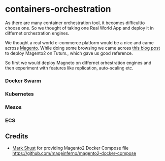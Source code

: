 # containers-orchestration
As there are many container orchestration tool, it becomes difficultto choose one. So we thought of taking one Real World App and deploy it in differnet orchestration engines. 



We thought a real world e-commerce platform would be a nice and came
across [Magento](https://magento.com/). While doing some browsing we 
came across [this blog post](http://mageinferno.com/blog/deploy-magento-2-digital-ocean-tutum)
to deploy Magento2 on Tutum., which gave us good reference. 

So first we would deploy Magneto on differnet orhestration engines and
then experiment with features like replication, auto-scaling etc. 

### Docker Swarm

### Kubernetes

### Mesos

### ECS

## Credits
- [Mark Shust](https://github.com/markoshust) for providing Magento2 Docker Compose file
https://github.com/mageinferno/magento2-docker-compose

